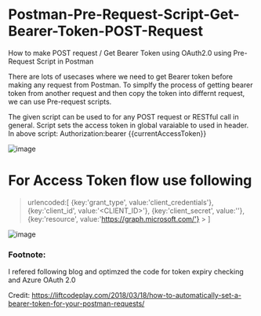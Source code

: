 # Postman-Pre-Request-Script-Get-Bearer-Token-POST-Request
How to make POST request / Get Bearer Token using OAuth2.0 using Pre-Request Script in Postman

There are lots of usecases where we need to get Bearer token before making any request from Postman. To simplfy the process of getting bearer token from another request and then copy the token into differnt request, we can use Pre-request scripts.

The given script can be used to for any POST request or RESTful call in general. 
Script sets the access token in global varaiable to used in header.
In above script: Authorization:bearer {{currentAccessToken}}


![image](https://user-images.githubusercontent.com/3315158/126467017-1fd17dd1-05dc-42e6-897b-51c21e21fb47.png)

# For Access Token flow use following

> urlencoded:[
 >        	{key:'grant_type', value:'client_credentials'},
 >        	{key:'client_id', value:'<CLIENT_ID>'},
  >       	{key:'client_secret', value:'<Secret>'},
  >       	{key:'resource', value:'https://graph.microsoft.com/'}
	> 	]
  
![image](https://user-images.githubusercontent.com/3315158/126467117-d67f14f5-1eb3-4af1-b11b-a320dcd3974a.png)



### Footnote: 
I refered following blog and optimzed the code for token expiry checking and Azure OAuth 2.0

Credit: https://liftcodeplay.com/2018/03/18/how-to-automatically-set-a-bearer-token-for-your-postman-requests/

